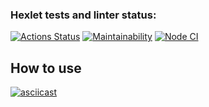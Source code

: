 ### Hexlet tests and linter status:
[![Actions Status](https://github.com/oiv84/frontend-project-lvl1/workflows/hexlet-check/badge.svg)](https://github.com/oiv84/frontend-project-lvl1/actions)
[![Maintainability](https://api.codeclimate.com/v1/badges/a99a88d28ad37a79dbf6/maintainability)](https://codeclimate.com/github/codeclimate/codeclimate/maintainability)
[![Node CI](https://github.com/oiv84/frontend-project-lvl1/workflows/Node%20CI/badge.svg)](https://github.com/oiv84/frontend-project-lvl1/actions)

## How to use
[![asciicast](https://asciinema.org/a/425766.svg)](https://asciinema.org/a/425766)